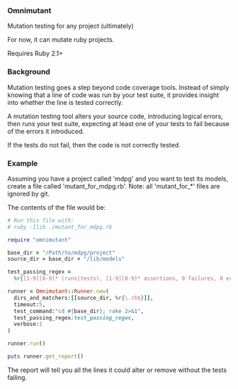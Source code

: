 ### Omnimutant

Mutation testing for any project (ultimately)

For now, it can mutate ruby projects.

Requires Ruby 2.1+

### Background

Mutation testing goes a step beyond code coverage tools.  Instead of simply
knowing that a line of code was run by your test suite, it provides
insight into whether the line is tested correctly.

A mutation testing tool alters your source code, introducing logical errors,
then runs your test suite, expecting at least one of your tests to fail because
of the errors it introduced.

If the tests do not fail, then the code is not correctly tested.

### Example

Assuming you have a project called 'mdpg' and you want to test its models,
create a file called 'mutant\_for\_mdpg.rb'.  Note: all 'mutant\_for\_\*' files
are ignored by git.

The contents of the file would be:

```ruby
# Run this file with:
# ruby -Ilib ./mutant_for_mdpg.rb

require "omnimutant"

base_dir = "/Path/to/mdpg/project"
source_dir = base_dir + "/lib/models"

test_passing_regex =
  %r{[1-9][0-9]* (runs|tests), [1-9][0-9]* assertions, 0 failures, 0 errors, 0 skips}

runner = Omnimutant::Runner.new(
  dirs_and_matchers:[[source_dir, %r{\.rb$}]],
  timeout:5,
  test_command:"cd #{base_dir}; rake 2>&1",
  test_passing_regex:test_passing_regex,
  verbose:1
)

runner.run()

puts runner.get_report()
```

The report will tell you all the lines it could alter or remove without the
tests failing.
